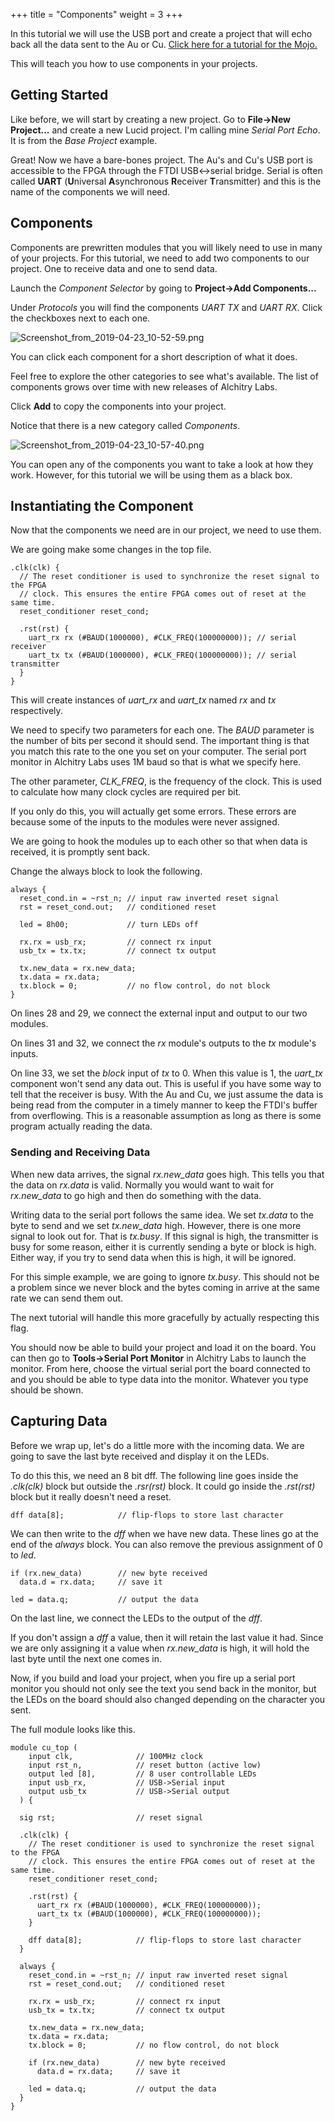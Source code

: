 +++
title = "Components"
weight = 3
+++

In this tutorial we will use the USB port and create a project that will echo back all the data sent to the Au or Cu. [Click here for a tutorial for the Mojo.](@/tutorials/lucid_v1/mojo/components.md)

This will teach you how to use components in your projects.

## Getting Started

Like before, we will start by creating a new project. Go to **File->New Project...** and create a new Lucid project. I'm calling mine _Serial Port Echo_. It is from the _Base Project_ example.

Great! Now we have a bare-bones project. The Au's and Cu's USB port is accessible to the FPGA through the FTDI USB<->serial bridge. Serial is often called **UART** (**U**niversal **A**synchronous **R**eceiver **T**ransmitter) and this is the name of the components we will need.

## Components

Components are prewritten modules that you will likely need to use in many of your projects. For this tutorial, we need to add two components to our project. One to receive data and one to send data.

Launch the _Component Selector_ by going to **Project->Add Components...**

Under _Protocols_ you will find the components _UART TX_ and _UART RX_. Click the checkboxes next to each one.

![Screenshot_from_2019-04-23_10-52-59.png](https://cdn.alchitry.com/lucid_v1/Screenshot_from_2019-04-23_10-52-59.png)

You can click each component for a short description of what it does. 

Feel free to explore the other categories to see what's available. The list of components grows over time with new releases of Alchitry Labs.

Click **Add** to copy the components into your project.

Notice that there is a new category called _Components_.

![Screenshot_from_2019-04-23_10-57-40.png](https://cdn.alchitry.com/lucid_v1/Screenshot_from_2019-04-23_10-57-40.png)

You can open any of the components you want to take a look at how they work. However, for this tutorial we will be using them as a black box.

## Instantiating the Component

Now that the components we need are in our project, we need to use them.

We are going make some changes in the top file.

```lucid
.clk(clk) {
  // The reset conditioner is used to synchronize the reset signal to the FPGA
  // clock. This ensures the entire FPGA comes out of reset at the same time.
  reset_conditioner reset_cond;
 
  .rst(rst) {
    uart_rx rx (#BAUD(1000000), #CLK_FREQ(100000000)); // serial receiver
    uart_tx tx (#BAUD(1000000), #CLK_FREQ(100000000)); // serial transmitter
  }
}
```

This will create instances of _uart_rx_ and _uart_tx_ named _rx_ and _tx_ respectively.

We need to specify two parameters for each one. The _BAUD_ parameter is the number of bits per second it should send. The important thing is that you match this rate to the one you set on your computer. The serial port monitor in Alchitry Labs uses 1M baud so that is what we specify here.

The other parameter, ﻿_CLK_FREQ_﻿, is the frequency of the clock. This is used to calculate how many clock cycles are required per bit.

If you only do this, you will actually get some errors. These errors are because some of the inputs to the modules were never assigned.

We are going to hook the modules up to each other so that when data is received, it is promptly sent back.

Change the always block to look the following.

```lucid
always {
  reset_cond.in = ~rst_n; // input raw inverted reset signal
  rst = reset_cond.out;   // conditioned reset
 
  led = 8h00;             // turn LEDs off
 
  rx.rx = usb_rx;         // connect rx input
  usb_tx = tx.tx;         // connect tx output
 
  tx.new_data = rx.new_data;
  tx.data = rx.data;         
  tx.block = 0;           // no flow control, do not block
}
```

On lines 28 and 29, we connect the external input and output to our two modules. 

On lines 31 and 32, we connect the _rx_ module's outputs to the _tx_ module's inputs. 

On line 33, we set the _block_ input of _tx_ to 0. When this value is 1, the _uart_tx_ component won't send any data out. This is useful if you have some way to tell that the receiver is busy. With the Au and Cu, we just assume the data is being read from the computer in a timely manner to keep the FTDI's buffer from overflowing. This is a reasonable assumption as long as there is some program actually reading the data.

### Sending and Receiving Data

When new data arrives, the signal _rx.new_data_ goes high. This tells you that the data on _rx.data_ is valid. Normally you would want to wait for _rx.new_data_ to go high and then do something with the data.

Writing data to the serial port follows the same idea. We set _tx.data_ to the byte to send and we set _tx.new_data_ high. However, there is one more signal to look out for. That is _tx.busy_. If this signal is high, the transmitter is busy for some reason, either it is currently sending a byte or block is high. Either way, if you try to send data when this is high, it will be ignored.

For this simple example, we are going to ignore _tx.busy_. This should not be a problem since we never block and the bytes coming in arrive at the same rate we can send them out.

The next tutorial will handle this more gracefully by actually respecting this flag. 

You should now be able to build your project and load it on the board. You can then go to **Tools->Serial Port Monitor** in Alchitry Labs to launch the monitor. From here, choose the virtual serial port the board connected to and you should be able to type data into the monitor. Whatever you type should be shown.

## Capturing Data

Before we wrap up, let's do a little more with the incoming data. We are going to save the last byte received and display it on the LEDs.

To do this this, we need an 8 bit dff. The following line goes inside the _.clk(clk)_ block but outside the _.rsr(rst)_ block. It could go inside the _.rst(rst)_ block but it really doesn't need a reset.

```lucid
dff data[8];            // flip-flops to store last character
```

We can then write to the _dff_ when we have new data. These lines go at the end of the _always_ block. You can also remove the previous assignment of 0 to _led_.

```lucid
if (rx.new_data)        // new byte received
  data.d = rx.data;     // save it
 
led = data.q;           // output the data
```

On the last line, we connect the LEDs to the output of the _dff_.

If you don't assign a _dff_ a value, then it will retain the last value it had. Since we are only assigning it a value when _rx.new_data_ is high, it will hold the last byte until the next one comes in.

Now, if you build and load your project, when you fire up a serial port monitor you should not only see the text you send back in the monitor, but the LEDs on the board should also changed depending on the character you sent.

The full module looks like this.

```lucid
module cu_top (
    input clk,              // 100MHz clock
    input rst_n,            // reset button (active low)
    output led [8],         // 8 user controllable LEDs
    input usb_rx,           // USB->Serial input
    output usb_tx           // USB->Serial output
  ) {
 
  sig rst;                  // reset signal
 
  .clk(clk) {
    // The reset conditioner is used to synchronize the reset signal to the FPGA
    // clock. This ensures the entire FPGA comes out of reset at the same time.
    reset_conditioner reset_cond;
 
    .rst(rst) {
      uart_rx rx (#BAUD(1000000), #CLK_FREQ(100000000));
      uart_tx tx (#BAUD(1000000), #CLK_FREQ(100000000));
    }
 
    dff data[8];            // flip-flops to store last character
  }
 
  always {
    reset_cond.in = ~rst_n; // input raw inverted reset signal
    rst = reset_cond.out;   // conditioned reset
 
    rx.rx = usb_rx;         // connect rx input
    usb_tx = tx.tx;         // connect tx output
 
    tx.new_data = rx.new_data;
    tx.data = rx.data;         
    tx.block = 0;           // no flow control, do not block
 
    if (rx.new_data)        // new byte received
      data.d = rx.data;     // save it
 
    led = data.q;           // output the data
  }
}
```